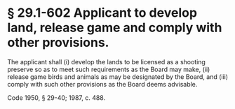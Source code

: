 # § 29.1-602 Applicant to develop land, release game and comply with other provisions.

<p>The applicant shall (i) develop the lands to be licensed as a shooting preserve so as to meet such requirements as the Board may make, (ii) release game birds and animals as may be designated by the Board, and (iii) comply with such other provisions as the Board deems advisable.</p><p>Code 1950, § 29-40; 1987, c. 488.</p>